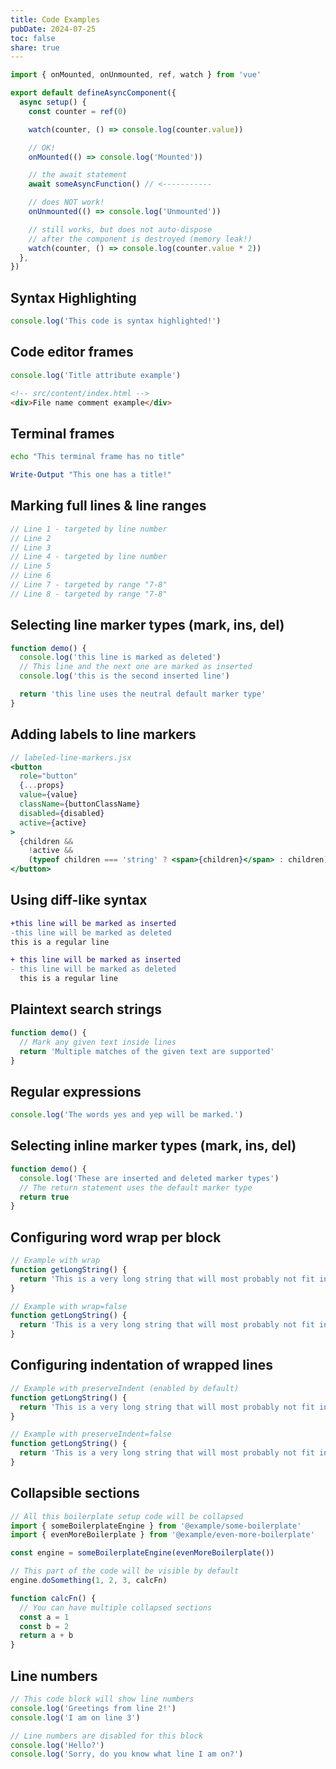 ```yaml
---
title: Code Examples
pubDate: 2024-07-25
toc: false
share: true
---
```


```ts
import { onMounted, onUnmounted, ref, watch } from 'vue'

export default defineAsyncComponent({
  async setup() {
    const counter = ref(0)

    watch(counter, () => console.log(counter.value))

    // OK!
    onMounted(() => console.log('Mounted'))

    // the await statement
    await someAsyncFunction() // <-----------

    // does NOT work!
    onUnmounted(() => console.log('Unmounted'))

    // still works, but does not auto-dispose
    // after the component is destroyed (memory leak!)
    watch(counter, () => console.log(counter.value * 2))
  },
})
```

## Syntax Highlighting

```js
console.log('This code is syntax highlighted!')
```

## Code editor frames

```js title="my-test-file.js"
console.log('Title attribute example')
```

```html
<!-- src/content/index.html -->
<div>File name comment example</div>
```

## Terminal frames

```bash
echo "This terminal frame has no title"
```

```powershell title="PowerShell terminal example"
Write-Output "This one has a title!"
```

## Marking full lines & line ranges

```js {1, 4, 7-8}
// Line 1 - targeted by line number
// Line 2
// Line 3
// Line 4 - targeted by line number
// Line 5
// Line 6
// Line 7 - targeted by range "7-8"
// Line 8 - targeted by range "7-8"
```

## Selecting line marker types (mark, ins, del)

```js title="line-markers.js" del={2} ins={3-4} {6}
function demo() {
  console.log('this line is marked as deleted')
  // This line and the next one are marked as inserted
  console.log('this is the second inserted line')

  return 'this line uses the neutral default marker type'
}
```

## Adding labels to line markers

```jsx {"1":5} del={"2":7-8} ins={"3":10-12}
// labeled-line-markers.jsx
<button
  role="button"
  {...props}
  value={value}
  className={buttonClassName}
  disabled={disabled}
  active={active}
>
  {children &&
    !active &&
    (typeof children === 'string' ? <span>{children}</span> : children)}
</button>
```

## Using diff-like syntax

```diff
+this line will be marked as inserted
-this line will be marked as deleted
this is a regular line
```

```diff
+ this line will be marked as inserted
- this line will be marked as deleted
  this is a regular line
```

## Plaintext search strings

```js "given text"
function demo() {
  // Mark any given text inside lines
  return 'Multiple matches of the given text are supported'
}
```

## Regular expressions

```ts /ye[sp]/
console.log('The words yes and yep will be marked.')
```

## Selecting inline marker types (mark, ins, del)

```js "return true;" ins="inserted" del="deleted"
function demo() {
  console.log('These are inserted and deleted marker types')
  // The return statement uses the default marker type
  return true
}
```

## Configuring word wrap per block

```js wrap
// Example with wrap
function getLongString() {
  return 'This is a very long string that will most probably not fit into the available space unless the container is extremely wide'
}
```

```js wrap=false
// Example with wrap=false
function getLongString() {
  return 'This is a very long string that will most probably not fit into the available space unless the container is extremely wide'
}
```

## Configuring indentation of wrapped lines

```js wrap preserveIndent
// Example with preserveIndent (enabled by default)
function getLongString() {
  return 'This is a very long string that will most probably not fit into the available space unless the container is extremely wide'
}
```

```js wrap preserveIndent=false
// Example with preserveIndent=false
function getLongString() {
  return 'This is a very long string that will most probably not fit into the available space unless the container is extremely wide'
}
```

## Collapsible sections

```js collapse={1-5, 12-14}
// All this boilerplate setup code will be collapsed
import { someBoilerplateEngine } from '@example/some-boilerplate'
import { evenMoreBoilerplate } from '@example/even-more-boilerplate'

const engine = someBoilerplateEngine(evenMoreBoilerplate())

// This part of the code will be visible by default
engine.doSomething(1, 2, 3, calcFn)

function calcFn() {
  // You can have multiple collapsed sections
  const a = 1
  const b = 2
  return a + b
}
```

## Line numbers

```js showLineNumbers
// This code block will show line numbers
console.log('Greetings from line 2!')
console.log('I am on line 3')
```

```js showLineNumbers=false
// Line numbers are disabled for this block
console.log('Hello?')
console.log('Sorry, do you know what line I am on?')
```
